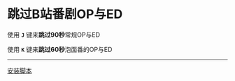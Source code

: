 # 跳过B站番剧OP与ED
使用 **`J`** 键来**跳过90秒**常规OP与ED

使用 **`K`** 键来**跳过60秒**泡面番的OP与ED

****

[安装脚本](https://greasyfork.org/zh-CN/scripts/413129-bilibili-%E5%93%94%E5%93%A9%E5%93%94%E5%93%A9-%E8%B7%B3%E8%BF%87%E7%95%AA%E5%89%A7%E7%89%87%E5%A4%B4)


